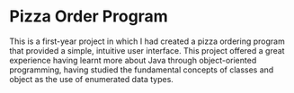 # Pizza Order Program 

This is a first-year project in which I had created a pizza ordering program that provided a simple, intuitive user interface. This project offered a great experience having learnt more about Java through object-oriented programming, having studied the fundamental concepts of classes and object as the use of enumerated data types.

